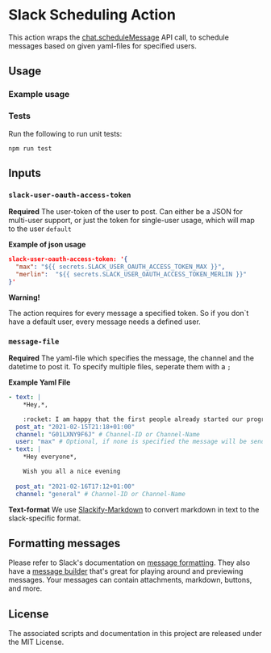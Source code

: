 # Slack Scheduling Action 

This action wraps the [chat.scheduleMessage](https://api.slack.com/methods/chat.scheduleMessage) API call, to schedule messages based on given yaml-files for specified users. 

## Usage

### Example usage
<!-- 
## Example usage

uses: actions/hello-world-javascript-action@v1.1
with:
  who-to-greet: 'Mona the Octocat' -->

### Tests
Run the following to run unit tests:

```
npm run test
```
## Inputs

### `slack-user-oauth-access-token`

**Required** The user-token of the user to post. Can either be a JSON for multi-user support, or just the token for single-user usage, which will map to the user `default`

**Example of json usage**
```json
slack-user-oauth-access-token: '{
  "max": "${{ secrets.SLACK_USER_OAUTH_ACCESS_TOKEN_MAX }}",
  "merlin":  "${{ secrets.SLACK_USER_OAUTH_ACCESS_TOKEN_MERLIN }}"
}'
```

**Warning!**

The action requires for every message a specified token. So if you don`t have a default user, every message needs a defined user.



### `message-file`

**Required** The yaml-file which specifies the message, the channel and the datetime to post it. To specify multiple files, seperate them with a `;`

**Example Yaml File**
```yaml
- text: | 
    *Hey,*,

    :rocket: I am happy that the first people already started our program!
  post_at: "2021-02-15T21:18+01:00"
  channel: "G01LXNY9F6J" # Channel-ID or Channel-Name
  user: "max" # Optional, if none is specified the message will be send with the token of the default user
- text: |
    *Hey everyone*,

    Wish you all a nice evening
 
  post_at: "2021-02-16T17:12+01:00"
  channel: "general" # Channel-ID or Channel-Name
```

**Text-format**
We use [Slackify-Markdown](https://github.com/jsarafajr/slackify-markdown) to convert markdown in text to the slack-specific format.


## Formatting messages
Please refer to Slack's documentation on [message formatting](https://api.slack.com/reference/surfaces/formatting). They also have a [message builder](https://api.slack.com/docs/messages/builder) that's great for playing around and previewing messages. Your messages can contain attachments, markdown, buttons, and more.

## License
The associated scripts and documentation in this project are released under the MIT License.

